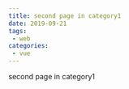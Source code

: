 ```yaml
---
title: second page in category1
date: 2019-09-21
tags:
 - web
categories:
 - vue
---
```


second page in category1

